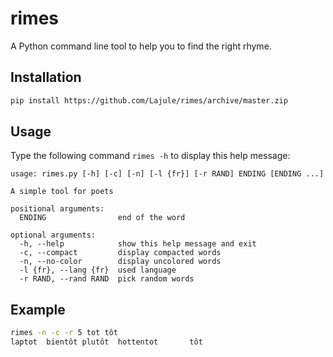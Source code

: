 # rimes

A Python command line tool to help you to find the right rhyme.

## Installation

```sh
pip install https://github.com/Lajule/rimes/archive/master.zip
```

## Usage

Type the following command `rimes -h` to display this help message:

```
usage: rimes.py [-h] [-c] [-n] [-l {fr}] [-r RAND] ENDING [ENDING ...]

A simple tool for poets

positional arguments:
  ENDING                end of the word

optional arguments:
  -h, --help            show this help message and exit
  -c, --compact         display compacted words
  -n, --no-color        display uncolored words
  -l {fr}, --lang {fr}  used language
  -r RAND, --rand RAND  pick random words
```

## Example

```sh
rimes -n -c -r 5 tot tôt
laptot  bientôt plutôt  hottentot       tôt
```
